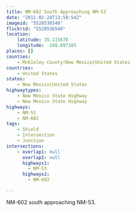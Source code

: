 ```yaml
---
title: NM-602 South Approaching NM-53
date: "2011-02-24T13:58:54Z"
imageid: "5520536548"
flickrid: "5520536548"
location:
    latitude: 35.115678
    longitude: -108.697185
places: []
counties:
    - McKinley County|New Mexico|United States
countries:
    - United States
states:
    - New Mexico|United States
highwaytypes:
    - New Mexico State Highway
    - New Mexico State Highway
highways:
    - NM-53
    - NM-602
tags:
    - Shield
    - Intersection
    - Junction
intersections:
    - overlap1: null
      overlap2: null
      highways1:
        - NM-53
      highways2:
        - NM-602

---
```

NM-602 south approaching NM-53.